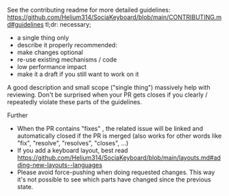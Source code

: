 See the contributing readme for more detailed guidelines: https://github.com/Helium314/SociaKeyboard/blob/main/CONTRIBUTING.md#guidelines
tl;dr:
necessary;
* a single thing only
* describe it properly
recommended:
* make changes optional
* re-use existing mechanisms / code
* low performance impact
* make it a draft if you still want to work on it

A good description and small scope ("single thing") massively help with reviewing. Don't be surprised when your PR gets closes if you clearly / repeatedly violate these parts of the guidelines.

Further
* When the PR contains "fixes" <issue number>, the related issue will be linked and automatically closed if the PR is merged (also works for other words like "fix", "resolve", "resolves", "closes", ...)
* If you add a keyboard layout, best read https://github.com/Helium314/SociaKeyboard/blob/main/layouts.md#adding-new-layouts--languages
* Please avoid force-pushing when doing requested changes. This way it's not possible to see which parts have changed since the previous state.

<!-- (please remove the text above before submitting the PR) -->